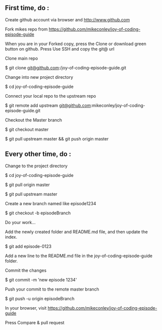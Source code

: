 ## First time, do : 
Create github account via browser and http://www.github.com

Fork mikes repo from https://github.com/mikeconley/joy-of-coding-episode-guide

When you are in your Forked copy, press the Clone or download green button on github.
Press Use SSH and copy the git@ url

Clone main repo

$ git clone git@github.com:<user>/joy-of-coding-episode-guide.git

Change into new project directory

$ cd joy-of-coding-episode-guide

Connect your local repo to the upstream repo

$ git remote add upstream git@github.com:mikeconley/joy-of-coding-episode-guide.git

Checkout the Master branch

$ git checkout master

$ git pull upstream master && git push origin master

 
## Every other time, do :

Change to the project directory

$ cd joy-of-coding-episode-guide

$ git pull origin master

$ git pull upstream master

Create a new branch named like episode1234

$ git checkout -b episodeBranch

Do your work...

Add the newly created folder and README.md file, and then update the index.

$ git add episode-0123

Add a new line to the README.md file in the joy-of-coding-episode-guide folder.


Commit the changes

$ git commit -m 'new episode 1234'

Push your commit to the remote master branch

$  git push -u origin episodeBranch

In your browser, visit https://github.com/mikeconley/joy-of-coding-episode-guide

Press Compare & pull request

